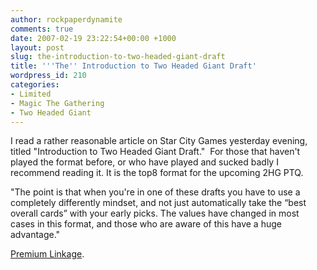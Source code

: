 ```yaml
---
author: rockpaperdynamite
comments: true
date: 2007-02-19 23:22:54+00:00 +1000
layout: post
slug: the-introduction-to-two-headed-giant-draft
title: '''The'' Introduction to Two Headed Giant Draft'
wordpress_id: 210
categories:
- Limited
- Magic The Gathering
- Two Headed Giant
---
```


I read a rather reasonable article on Star City Games yesterday evening, titled "Introduction to Two Headed Giant Draft."  For those that haven't played the format before, or who have played and sucked badly I recommend reading it. It is the top8 format for the upcoming 2HG PTQ.

"The point is that when you're in one of these drafts you have to use a completely differently mindset, and not just automatically take the “best overall cards” with your early picks. The values have changed in most cases in this format, and those who are aware of this have a huge advantage."

[Premium Linkage](http://www.starcitygames.com/php/news/article/13718.html).
